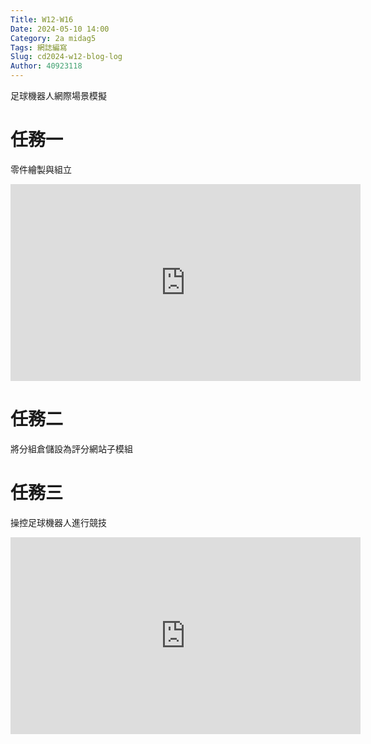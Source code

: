 ```yaml
---
Title: W12-W16
Date: 2024-05-10 14:00
Category: 2a midag5
Tags: 網誌編寫
Slug: cd2024-w12-blog-log
Author: 40923118
---
```


足球機器人網際場景模擬

<!-- PELICAN_END_SUMMARY -->

# 任務一 
零件繪製與組立
<iframe width="560" height="315" src="https://www.youtube.com/embed/FhFDzNGkxkk?si=mzHia4ArY5debepd" title="YouTube video player" frameborder="0" allow="accelerometer; autoplay; clipboard-write; encrypted-media; gyroscope; picture-in-picture; web-share" referrerpolicy="strict-origin-when-cross-origin" allowfullscreen></iframe>

# 任務二
將分組倉儲設為評分網站子模組


# 任務三
操控足球機器人進行競技
<iframe width="560" height="315" src="https://www.youtube.com/embed/iQ0ILx4jIfs?si=y-bMhKcEPpV0oNy5" title="YouTube video player" frameborder="0" allow="accelerometer; autoplay; clipboard-write; encrypted-media; gyroscope; picture-in-picture; web-share" referrerpolicy="strict-origin-when-cross-origin" allowfullscreen></iframe>


<p>
<script src="https://unpkg.com/three@0.144.0/build/three.js" type="text/javascript"></script>
  